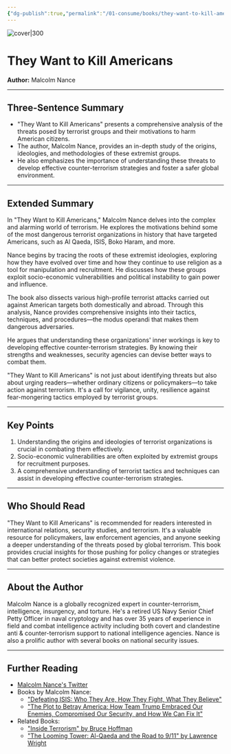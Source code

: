 ```yaml
---
{"dg-publish":true,"permalink":"/01-consume/books/they-want-to-kill-americans/","title":"They Want to Kill Americans","tags":["terrorism","national-security","counterterrorism","american-politics","international-relations"]}
---
```



![cover|300](https://books.google.com/books/publisher/content/images/frontcover/GJxLEAAAQBAJ?fife=w600-h900&source=gbs_api)

# They Want to Kill Americans
**Author:** Malcolm Nance

---

## Three-Sentence Summary
- "They Want to Kill Americans" presents a comprehensive analysis of the threats posed by terrorist groups and their motivations to harm American citizens. 
- The author, Malcolm Nance, provides an in-depth study of the origins, ideologies, and methodologies of these extremist groups. 
- He also emphasizes the importance of understanding these threats to develop effective counter-terrorism strategies and foster a safer global environment.

---

## Extended Summary
In "They Want to Kill Americans," Malcolm Nance delves into the complex and alarming world of terrorism. He explores the motivations behind some of the most dangerous terrorist organizations in history that have targeted Americans, such as Al Qaeda, ISIS, Boko Haram, and more.

Nance begins by tracing the roots of these extremist ideologies, exploring how they have evolved over time and how they continue to use religion as a tool for manipulation and recruitment. He discusses how these groups exploit socio-economic vulnerabilities and political instability to gain power and influence.

The book also dissects various high-profile terrorist attacks carried out against American targets both domestically and abroad. Through this analysis, Nance provides comprehensive insights into their tactics, techniques, and procedures—the modus operandi that makes them dangerous adversaries.

He argues that understanding these organizations' inner workings is key to developing effective counter-terrorism strategies. By knowing their strengths and weaknesses, security agencies can devise better ways to combat them.

"They Want to Kill Americans" is not just about identifying threats but also about urging readers—whether ordinary citizens or policymakers—to take action against terrorism. It's a call for vigilance, unity, resilience against fear-mongering tactics employed by terrorist groups.

---

## Key Points
1. Understanding the origins and ideologies of terrorist organizations is crucial in combating them effectively.
2. Socio-economic vulnerabilities are often exploited by extremist groups for recruitment purposes.
3. A comprehensive understanding of terrorist tactics and techniques can assist in developing effective counter-terrorism strategies.

---

## Who Should Read
"They Want to Kill Americans" is recommended for readers interested in international relations, security studies, and terrorism. It's a valuable resource for policymakers, law enforcement agencies, and anyone seeking a deeper understanding of the threats posed by global terrorism. This book provides crucial insights for those pushing for policy changes or strategies that can better protect societies against extremist violence.

---

## About the Author
Malcolm Nance is a globally recognized expert in counter-terrorism, intelligence, insurgency, and torture. He's a retired US Navy Senior Chief Petty Officer in naval cryptology and has over 35 years of experience in field and combat intelligence activity including both covert and clandestine anti & counter-terrorism support to national intelligence agencies. Nance is also a prolific author with several books on national security issues.

---

## Further Reading
- [Malcolm Nance's Twitter](https://twitter.com/MalcolmNance)
- Books by Malcolm Nance:
  - ["Defeating ISIS: Who They Are, How They Fight, What They Believe"](https://www.amazon.com/Defeating-ISIS-They-Fight-Believe/dp/1510711849/)
  - ["The Plot to Betray America: How Team Trump Embraced Our Enemies, Compromised Our Security, and How We Can Fix It"](https://www.amazon.com/Plot-Betray-America-Embraced-Security/dp/0316535761/)
- Related Books:
  - ["Inside Terrorism" by Bruce Hoffman](https://www.amazon.com/Inside-Terrorism-Bruce-Hoffman/dp/0231126991/)
  - ["The Looming Tower: Al-Qaeda and the Road to 9/11" by Lawrence Wright](https://www.amazon.com/Looming-Tower-Al-Qaeda-Road-11/dp/037541486X/)

